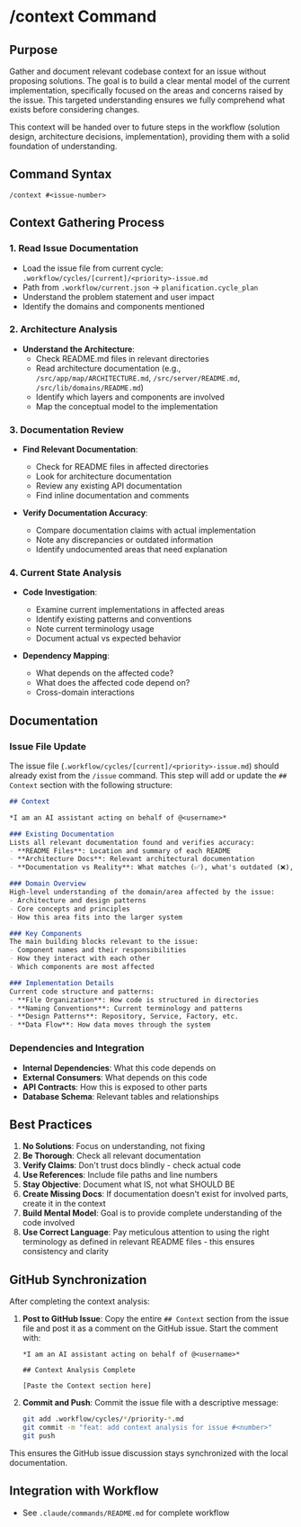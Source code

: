 # /context Command

## Purpose
Gather and document relevant codebase context for an issue without proposing solutions. The goal is to build a clear mental model of the current implementation, specifically focused on the areas and concerns raised by the issue. This targeted understanding ensures we fully comprehend what exists before considering changes.

This context will be handed over to future steps in the workflow (solution design, architecture decisions, implementation), providing them with a solid foundation of understanding.

## Command Syntax
```
/context #<issue-number>
```

## Context Gathering Process

### 1. Read Issue Documentation
- Load the issue file from current cycle: `.workflow/cycles/[current]/<priority>-issue.md`
- Path from `.workflow/current.json` → `planification.cycle_plan`
- Understand the problem statement and user impact
- Identify the domains and components mentioned

### 2. Architecture Analysis
- **Understand the Architecture**: 
  - Check README.md files in relevant directories
  - Read architecture documentation (e.g., `/src/app/map/ARCHITECTURE.md`, `/src/server/README.md`, `/src/lib/domains/README.md`)
  - Identify which layers and components are involved
  - Map the conceptual model to the implementation

### 3. Documentation Review
- **Find Relevant Documentation**:
  - Check for README files in affected directories
  - Look for architecture documentation
  - Review any existing API documentation
  - Find inline documentation and comments

- **Verify Documentation Accuracy**:
  - Compare documentation claims with actual implementation
  - Note any discrepancies or outdated information
  - Identify undocumented areas that need explanation

### 4. Current State Analysis
- **Code Investigation**:
  - Examine current implementations in affected areas
  - Identify existing patterns and conventions
  - Note current terminology usage
  - Document actual vs expected behavior

- **Dependency Mapping**:
  - What depends on the affected code?
  - What does the affected code depend on?
  - Cross-domain interactions

## Documentation

### Issue File Update
The issue file (`.workflow/cycles/[current]/<priority>-issue.md`) should already exist from the `/issue` command. This step will add or update the `## Context` section with the following structure:

```markdown
## Context

*I am an AI assistant acting on behalf of @<username>*

### Existing Documentation
Lists all relevant documentation found and verifies accuracy:
- **README Files**: Location and summary of each README
- **Architecture Docs**: Relevant architectural documentation
- **Documentation vs Reality**: What matches (✅), what's outdated (❌), what's missing (📝)

### Domain Overview
High-level understanding of the domain/area affected by the issue:
- Architecture and design patterns
- Core concepts and principles
- How this area fits into the larger system

### Key Components
The main building blocks relevant to the issue:
- Component names and their responsibilities
- How they interact with each other
- Which components are most affected

### Implementation Details
Current code structure and patterns:
- **File Organization**: How code is structured in directories
- **Naming Conventions**: Current terminology and patterns
- **Design Patterns**: Repository, Service, Factory, etc.
- **Data Flow**: How data moves through the system
```

### Dependencies and Integration
- **Internal Dependencies**: What this code depends on
- **External Consumers**: What depends on this code
- **API Contracts**: How this is exposed to other parts
- **Database Schema**: Relevant tables and relationships

## Best Practices

1. **No Solutions**: Focus on understanding, not fixing
2. **Be Thorough**: Check all relevant documentation
3. **Verify Claims**: Don't trust docs blindly - check actual code
4. **Use References**: Include file paths and line numbers
5. **Stay Objective**: Document what IS, not what SHOULD BE
6. **Create Missing Docs**: If documentation doesn't exist for involved parts, create it in the context
7. **Build Mental Model**: Goal is to provide complete understanding of the code involved
8. **Use Correct Language**: Pay meticulous attention to using the right terminology as defined in relevant README files - this ensures consistency and clarity

## GitHub Synchronization

After completing the context analysis:

1. **Post to GitHub Issue**: Copy the entire `## Context` section from the issue file and post it as a comment on the GitHub issue. Start the comment with:
   ```
   *I am an AI assistant acting on behalf of @<username>*
   
   ## Context Analysis Complete
   
   [Paste the Context section here]
   ```

2. **Commit and Push**: Commit the issue file with a descriptive message:
   ```bash
   git add .workflow/cycles/*/priority-*.md
   git commit -m "feat: add context analysis for issue #<number>"
   git push
   ```

This ensures the GitHub issue discussion stays synchronized with the local documentation.

## Integration with Workflow

- See `.claude/commands/README.md` for complete workflow